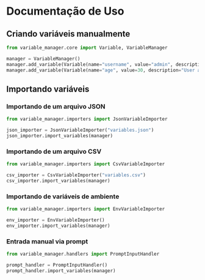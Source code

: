 # Documentação de Uso

## Criando variáveis manualmente

```python
from variable_manager.core import Variable, VariableManager

manager = VariableManager()
manager.add_variable(Variable(name="username", value="admin", description="Admin user", value_type="text"))
manager.add_variable(Variable(name="age", value=30, description="User age", value_type="integer"))
```

## Importando variáveis

### Importando de um arquivo JSON

```python
from variable_manager.importers import JsonVariableImporter

json_importer = JsonVariableImporter("variables.json")
json_importer.import_variables(manager)
```

### Importando de um arquivo CSV

```python
from variable_manager.importers import CsvVariableImporter

csv_importer = CsvVariableImporter("variables.csv")
csv_importer.import_variables(manager)
```

### Importando de variáveis de ambiente

```python
from variable_manager.importers import EnvVariableImporter

env_importer = EnvVariableImporter()
env_importer.import_variables(manager)
```

### Entrada manual via prompt

```python
from variable_manager.handlers import PromptInputHandler

prompt_handler = PromptInputHandler()
prompt_handler.import_variables(manager)
```